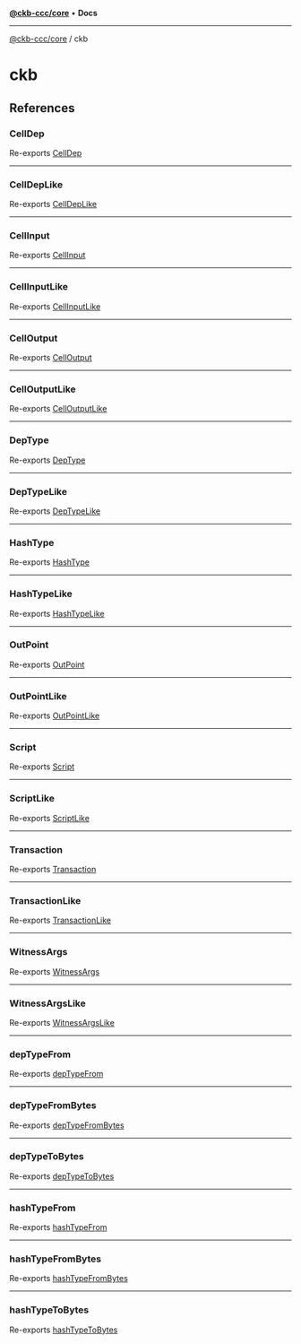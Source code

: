 [**@ckb-ccc/core**](README.md) • **Docs**

***

[@ckb-ccc/core](README.md) / ckb

# ckb

## References

### CellDep

Re-exports [CellDep](ckb.transaction.Class.CellDep.md)

***

### CellDepLike

Re-exports [CellDepLike](ckb.transaction.Type.CellDepLike.md)

***

### CellInput

Re-exports [CellInput](ckb.transaction.Class.CellInput.md)

***

### CellInputLike

Re-exports [CellInputLike](ckb.transaction.Type.CellInputLike.md)

***

### CellOutput

Re-exports [CellOutput](ckb.transaction.Class.CellOutput.md)

***

### CellOutputLike

Re-exports [CellOutputLike](ckb.transaction.Type.CellOutputLike.md)

***

### DepType

Re-exports [DepType](ckb.transaction.Type.DepType.md)

***

### DepTypeLike

Re-exports [DepTypeLike](ckb.transaction.Type.DepTypeLike.md)

***

### HashType

Re-exports [HashType](ckb.script.Type.HashType.md)

***

### HashTypeLike

Re-exports [HashTypeLike](ckb.script.Type.HashTypeLike.md)

***

### OutPoint

Re-exports [OutPoint](ckb.transaction.Class.OutPoint.md)

***

### OutPointLike

Re-exports [OutPointLike](ckb.transaction.Type.OutPointLike.md)

***

### Script

Re-exports [Script](ckb.script.Class.Script.md)

***

### ScriptLike

Re-exports [ScriptLike](ckb.script.Type.ScriptLike.md)

***

### Transaction

Re-exports [Transaction](ckb.transaction.Class.Transaction.md)

***

### TransactionLike

Re-exports [TransactionLike](ckb.transaction.Type.TransactionLike.md)

***

### WitnessArgs

Re-exports [WitnessArgs](ckb.transaction.Class.WitnessArgs.md)

***

### WitnessArgsLike

Re-exports [WitnessArgsLike](ckb.transaction.Type.WitnessArgsLike.md)

***

### depTypeFrom

Re-exports [depTypeFrom](ckb.transaction.Function.depTypeFrom.md)

***

### depTypeFromBytes

Re-exports [depTypeFromBytes](ckb.transaction.Function.depTypeFromBytes.md)

***

### depTypeToBytes

Re-exports [depTypeToBytes](ckb.transaction.Function.depTypeToBytes.md)

***

### hashTypeFrom

Re-exports [hashTypeFrom](ckb.script.Function.hashTypeFrom.md)

***

### hashTypeFromBytes

Re-exports [hashTypeFromBytes](ckb.script.Function.hashTypeFromBytes.md)

***

### hashTypeToBytes

Re-exports [hashTypeToBytes](ckb.script.Function.hashTypeToBytes.md)
